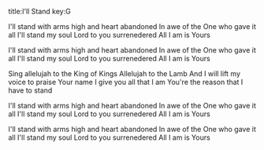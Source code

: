 title:I'll Stand
key:G

I'll stand with arms high and heart abandoned
In awe of the One who gave it all
I'll stand my soul Lord to you surrenedered
All I am is Yours 

I'll stand with arms high and heart abandoned
In awe of the One who gave it all
I'll stand my soul Lord to you surrenedered
All I am is Yours 

Sing allelujah to the King of Kings
Allelujah to the Lamb
And I will lift my voice to praise Your name
I give you all that I am
You're the reason that I have to stand

I'll stand with arms high and heart abandoned
In awe of the One who gave it all
I'll stand my soul Lord to you surrenedered
All I am is Yours 

I'll stand with arms high and heart abandoned
In awe of the One who gave it all
I'll stand my soul Lord to you surrenedered
All I am is Yours 
